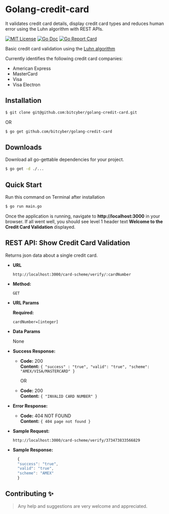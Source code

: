 # Golang-credit-card

It validates credit card details, display credit card types and reduces human
error using the Luhn algorithm with REST APIs.

[![MIT License](https://img.shields.io/badge/license-MIT-blue.svg?style=flat)](LICENSE)
[![Go Doc](https://img.shields.io/badge/go%20doc-read-blue.svg)](https://godoc.org/github.com/bitcyber/golang-credit-card)
[![Go Report Card](https://goreportcard.com/badge/github.com/bitcyber/golang-credit-card?style=flat-square)](https://goreportcard.com/report/github.com/bitcyber/golang-credit-card)

Basic credit card validation using the [Luhn algorithm](http://en.wikipedia.org/wiki/Luhn_algorithm)

Currently identifies the following credit card companies:

- American Express
- MasterCard
- Visa
- Visa Electron

## Installation

```bash
$ git clone git@github.com:bitcyber/golang-credit-card.git
```
OR

```bash
$ go get github.com/bitcyber/golang-credit-card
```



## Downloads

Download all go-gettable dependencies for your project.

```bash
$ go get -d ./... 
```

## Quick Start

Run this command on Terminal after installation 
```bash
$ go run main.go
```

Once the application is running, navigate to **http://localhost:3000** in your browser. If all went well, you should see level 1 header text **Welcome to the Credit Card Validation** displayed.


**REST API: Show Credit Card Validation**
----
  Returns json data about a single credit card.

* **URL**

  ```http
  http://localhost:3000/card-scheme/verify/:cardNumber
  ```

* **Method:**

  `GET`
  
*  **URL Params**

   **Required:**
 
   `cardNumber=[integer]`

* **Data Params**

  None

* **Success Response:**

  * **Code:** 200 <br />
    **Content:** `{ "success" : "true", "valid": "true", "scheme": "AMEX/VISA/MASTERCARD" }`

    OR

  * **Code:** 200  <br />
    **Content:** `{ "INVALID CARD NUMBER" }`
    
 
* **Error Response:**

  * **Code:** 404 NOT FOUND <br />
    **Content:** `{ 404 page not found }`


* **Sample Request:**
    ```http
    http://localhost:3000/card-scheme/verify/373473833566829
    ```

* **Sample Response:**


  ```javascript
    {
    "success": "true",
    "valid": "true",
    "scheme": "AMEX"
    }
  ```


## Contributing ✨
> Any help and suggestions are very welcome and appreciated.

